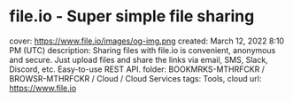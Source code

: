 # file.io - Super simple file sharing

cover: https://www.file.io/images/og-img.png
created: March 12, 2022 8:10 PM (UTC)
description: Sharing files with file.io is convenient, anonymous and secure. Just upload files and share the links via email, SMS, Slack, Discord, etc. Easy-to-use REST API.
folder: BOOKMRKS-MTHRFCKR / BROWSR-MTHRFCKR / Cloud / Cloud Services
tags: Tools, cloud
url: https://www.file.io